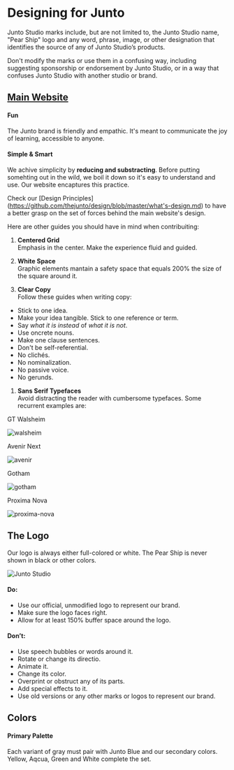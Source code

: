 Designing for Junto 
============

Junto Studio marks include, but are not limited to, the Junto Studio name, "Pear Ship" logo and any word, phrase, image, or other designation that identifies the source of any of Junto Studio’s products.

Don't modify the marks or use them in a confusing way, including suggesting sponsorship or endorsement by Junto Studio, or in a way that confuses Junto Studio with another studio or brand.


[Main Website](www.juntostudio.com)
---------------

#### Fun

The Junto brand is friendly and empathic. It's meant to communicate the joy of learning, accessible to anyone.

#### Simple & Smart

We achive simplicity by **reducing and substracting**. Before putting somehting out in the wild, we boil it down so it's easy to understand and use. Our website encaptures this practice.

Check our [Design Principles] (https://github.com/thejunto/design/blob/master/what's-design.md) to have a better grasp on the set of forces behind the main website's design.

Here are other guides you should have in mind when contribuiting:  

1. **Centered Grid**    
   Emphasis in the center. Make the experience fluid and guided.
  
1. **White Space**    
   Graphic elements mantain a safety space that equals 200% the size of the square around it.

1. **Clear Copy**    
   Follow these guides when writing copy:
  - Stick to one idea.
  - Make your idea tangible. Stick to one reference or term.
  - Say *what it is instead* of *what it is not*.
  - Use oncrete nouns.
  - Make one clause sentences.
  - Don't be self-referential. 
  - No clichés.
  - No nominalization.
  - No passive voice.
  - No gerunds.
  
1. **Sans Serif Typefaces**    
   Avoid distracting the reader with cumbersome typefaces. Some recurrent examples are:

GT Walsheim

![walsheim](https://cloud.githubusercontent.com/assets/10119544/6809859/0f926a88-d22b-11e4-9819-cac3f4e5c421.jpg)

Avenir Next

![avenir](https://cloud.githubusercontent.com/assets/10119544/6809873/27ec7bb4-d22b-11e4-9cc0-6d0e90ee8b03.jpg)

Gotham

![gotham](https://cloud.githubusercontent.com/assets/10119544/6809874/27ee1b86-d22b-11e4-94fa-fa3e4e8d62f3.jpg)

Proxima Nova

![proxima-nova](https://cloud.githubusercontent.com/assets/10119544/6809875/27f2edb4-d22b-11e4-9f63-3fdd121f55f3.jpg)

The Logo
---------------

Our logo is always either full-colored or white. The Pear Ship is never shown in black or other colors.

![Junto Studio](http://www.juntostudio.com/logo-square-75.png)

#### Do:

* Use our official, unmodified logo to represent our brand.
* Make sure the logo faces right.
* Allow for at least 150% buffer space around the logo.

#### Don’t:

* Use speech bubbles or words around it.
* Rotate or change its directio.
* Animate it.
* Change its color.
* Overprint or obstruct any of its parts.
* Add special effects to it.
* Use old versions or any other marks or logos to represent our brand.

Colors
---------------

#### Primary Palette

Each variant of gray must pair with Junto Blue and our secondary colors. Yellow, Aqcua, Green and White complete the set.

